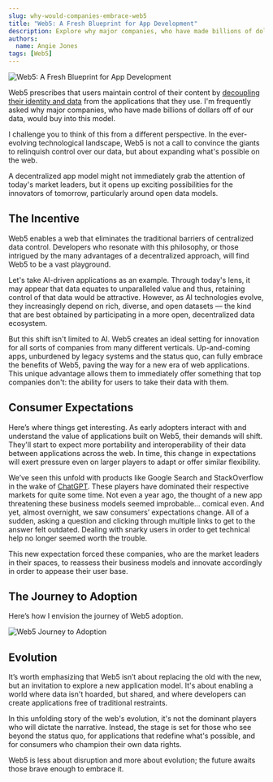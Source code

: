 ```yaml
---
slug: why-would-companies-embrace-web5
title: "Web5: A Fresh Blueprint for App Development"
description: Explore why major companies, who have made billions of dollars off of user data, would buy into Web5
authors:
  name: Angie Jones
tags: [Web5]
---
```


<head>
  <meta property="og:title" content="Web5: A Fresh Blueprint for App Development" />
  <meta property="og:type" content="website" />
  <meta property="og:url" content='https://developer.tbd.website/blog/why-would-companies-embrace-web5' />
  <meta name="og:description" content="Explore why major companies, who have made billions of dollars off of user data, would buy into Web5" />
  <meta property="og:image" content="https://developer.tbd.website/assets/images/blog-companies-embrace-web5-666a20cd7c268069f3970c8a214850ef.png" /> 

  <meta name="twitter:card" content="summary_large_image" />
  <meta property="twitter:domain" content="developer.tbd.website" />
  <meta name="twitter:site" content="@tbdevs" />
  <meta name="twitter:title" content="Web5: A Fresh Blueprint for App Development" />
  <meta property="twitter:url" content='https://developer.tbd.website/blog/why-would-companies-embrace-web5' /> 
  <meta name="twitter:description" content="Explore why major companies, who have made billions of dollars off of user data, would buy into Web5" />
  <meta name="twitter:image" content="https://developer.tbd.website/assets/images/blog-companies-embrace-web5-666a20cd7c268069f3970c8a214850ef.png" />

  <link rel="apple-touch-icon" href="https://developer.tbd.website/img/tbd-fav-icon-main.png" />
</head>



![Web5: A Fresh Blueprint for App Development](/img/blog-companies-embrace-web5.png)

Web5 prescribes that users maintain control of their content by [decoupling their identity and data](/blog/what-is-web5#decentralized-web-nodes) from the applications that they use. I'm frequently asked why major companies, who have made billions of dollars off of our data, would buy into this model.

<!--truncate-->

I challenge you to think of this from a different perspective. In the ever-evolving technological landscape, Web5 is not a call to convince the giants to relinquish control over our data, but about expanding what's possible on the web.

A decentralized app model might not immediately grab the attention of today's market leaders, but it opens up exciting possibilities for the innovators of tomorrow, particularly around open data models.

## The Incentive

Web5 enables a web that eliminates the traditional barriers of centralized data control. Developers who resonate with this philosophy, or those intrigued by the many advantages of a decentralized approach, will find Web5 to be a vast playground.

Let's take AI-driven applications as an example. Through today's lens, it may appear that data equates to unparalleled value and thus, retaining control of that data would be attractive. However, as AI technologies evolve, they increasingly depend on rich, diverse, and open datasets — the kind that are best obtained by participating in a more open, decentralized data ecosystem.

But this shift isn't limited to AI. Web5 creates an ideal setting for innovation for all sorts of companies from many different verticals. Up-and-coming apps, unburdened by legacy systems and the status quo, can fully embrace the benefits of Web5, paving the way for a new era of web applications. This unique advantage allows them to immediately offer something that top companies don't: the ability for users to take their data with them.

## Consumer Expectations

Here’s where things get interesting. As early adopters interact with and understand the value of applications built on Web5, their demands will shift. They'll start to expect more portability and interoperability of their data between applications across the web. In time, this change in expectations will exert pressure even on larger players to adapt or offer similar flexibility.

We’ve seen this unfold with products like Google Search and StackOverflow in the wake of [ChatGPT](https://openai.com/chatgpt). These players have dominated their respective markets for quite some time. Not even a year ago, the thought of a new app threatening these business models seemed improbable... comical even. And yet, almost overnight, we saw consumers’ expectations change. All of a sudden, asking a question and clicking through multiple links to get to the answer felt outdated. Dealing with snarky users in order to get technical help no longer seemed worth the trouble.


This new expectation forced these companies, who are the market leaders in their spaces, to reassess their business models and innovate accordingly in order to appease their user base.

## The Journey to Adoption

Here’s how I envision the journey of Web5 adoption.

![Web5 Journey to Adoption](/img/web5-journey-to-adoption.png)

## Evolution

It’s worth emphasizing that Web5 isn’t about replacing the old with the new, but an invitation to explore a new application model. It's about enabling a world where data isn't hoarded, but shared, and where developers can create applications free of traditional restraints.

In this unfolding story of the web's evolution, it's not the dominant players who will dictate the narrative. Instead, the stage is set for those who see beyond the status quo, for applications that redefine what's possible, and for consumers who champion their own data rights.

Web5 is less about disruption and more about evolution; the future awaits those brave enough to embrace it.